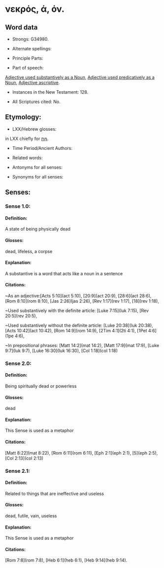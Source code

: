# νεκρός, ά, όν.

<!-- Status: S2=NeedsReview -->
<!-- Lexica used for edits: BDAG, FFM, LN, A-S -->

## Word data

* Strongs: G34980.

* Alternate spellings:

* Principle Parts: 

* Part of speech: 

[Adjective used substantively as a Noun](http://ugg.readthedocs.io/en/latest/noun_substantive_adj.html),
[Adjective used predicatively as a Noun](http://ugg.readthedocs.io/en/latest/noun_predicate_adj.html),
[Adjective ascriptive](http://ugg.readthedocs.io/en/latest/adjective_ascriptive.html).

* Instances in the New Testament: 128.

* All Scriptures cited: No.

## Etymology: 

* LXX/Hebrew glosses: 

in LXX chiefly for [מֵת](//en-uhal/H4191).

* Time Period/Ancient Authors: 

* Related words: 

* Antonyms for all senses:

* Synonyms for all senses: 


## Senses: 

### Sense 1.0: 

#### Definition: 
A state of being physically dead

#### Glosses: 
dead, lifeless, a corpse

#### Explanation: 
A substantive is a word that acts like a noun in a sentence

#### Citations: 

~As an adjective:[Acts 5:10](act 5:10), [20:9](act 20:9), [28:6](act 28:6), [Rom 8:10](rom 8:10), [Jas 2:26](jas 2:26), [Rev 1:17](rev 1:17), [18](rev 1:18),

~Used substantively with the definite article: [Luke 7:15](luk 7:15), [Rev 20:5](rev 20:5),

~Used substantively without the definite article: [Luke 20:38](luk 20:38), [Acts 10:42](act 10:42), [Rom 14:9](rom 14:9), [2Tim 4:1](2ti 4:1), [1Pet 4:6](1pe 4:6),

~In prepositional phrases: [Matt 14:2](mat 14:2), [Matt 17:9](mat 17:9), [Luke 9:7](luk 9:7), [Luke 16:30](luk 16:30), [Col 1:18](col 1:18)




### Sense  2.0: 

#### Definition: 
Being spiritually dead or powerless

#### Glosses:
dead

#### Explanation:
This Sense is used as a metaphor

#### Citations: 
[Matt 8:22](mat 8:22), [Rom 6:11](rom 6:11), [Eph 2:1](eph 2:1), [5](eph 2:5), [Col 2:13](col 2:13)



### Sense  2.1: 

#### Definition: 
Related to things that are ineffective and useless

#### Glosses:
dead, futile, vain, useless

#### Explanation:
This Sense is used as a metaphor

#### Citations: 
[Rom 7:8](rom 7:8), [Heb 6:1](heb 6:1), [Heb 9:14](heb 9:14).

